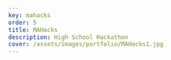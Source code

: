 ```yaml
---
key: mahacks
order: 5
title: MAHacks
description: High School Hackathon
cover: /assets/images/portfolio/MAHacks1.jpg
---
```

